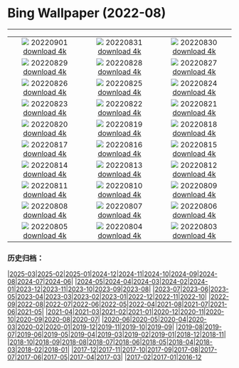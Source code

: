 # Bing Wallpaper (2022-08)
**************
| | | |
|:-:|:-:|:-:|
| ![](https://www.bing.com/th?id=OHR.WildlifeCrossing_IT-IT9066461678_1920x1080.jpg) 20220901 [download 4k](https://www.bing.com/th?id=OHR.WildlifeCrossing_IT-IT9066461678_UHD.jpg) | ![](https://www.bing.com/th?id=OHR.SammezzanoCastle_IT-IT8448002045_1920x1080.jpg) 20220831 [download 4k](https://www.bing.com/th?id=OHR.SammezzanoCastle_IT-IT8448002045_UHD.jpg) | ![](https://www.bing.com/th?id=OHR.Migliarino_IT-IT8048931972_1920x1080.jpg) 20220830 [download 4k](https://www.bing.com/th?id=OHR.Migliarino_IT-IT8048931972_UHD.jpg) |
| ![](https://www.bing.com/th?id=OHR.EstoniaBaltic_IT-IT7601823237_1920x1080.jpg) 20220829 [download 4k](https://www.bing.com/th?id=OHR.EstoniaBaltic_IT-IT7601823237_UHD.jpg) | ![](https://www.bing.com/th?id=OHR.BeardedTit_IT-IT6915988542_1920x1080.jpg) 20220828 [download 4k](https://www.bing.com/th?id=OHR.BeardedTit_IT-IT6915988542_UHD.jpg) | ![](https://www.bing.com/th?id=OHR.MSHV_IT-IT7094490494_1920x1080.jpg) 20220827 [download 4k](https://www.bing.com/th?id=OHR.MSHV_IT-IT7094490494_UHD.jpg) |
| ![](https://www.bing.com/th?id=OHR.PeljesacWind_IT-IT6985137042_1920x1080.jpg) 20220826 [download 4k](https://www.bing.com/th?id=OHR.PeljesacWind_IT-IT6985137042_UHD.jpg) | ![](https://www.bing.com/th?id=OHR.CascadesNP_IT-IT8996545889_1920x1080.jpg) 20220825 [download 4k](https://www.bing.com/th?id=OHR.CascadesNP_IT-IT8996545889_UHD.jpg) | ![](https://www.bing.com/th?id=OHR.WheatField_IT-IT8579409356_1920x1080.jpg) 20220824 [download 4k](https://www.bing.com/th?id=OHR.WheatField_IT-IT8579409356_UHD.jpg) |
| ![](https://www.bing.com/th?id=OHR.Manarola5terre_IT-IT8239803711_1920x1080.jpg) 20220823 [download 4k](https://www.bing.com/th?id=OHR.Manarola5terre_IT-IT8239803711_UHD.jpg) | ![](https://www.bing.com/th?id=OHR.TenderMoment_IT-IT7409712119_1920x1080.jpg) 20220822 [download 4k](https://www.bing.com/th?id=OHR.TenderMoment_IT-IT7409712119_UHD.jpg) | ![](https://www.bing.com/th?id=OHR.CostadaMorte_IT-IT7133771816_1920x1080.jpg) 20220821 [download 4k](https://www.bing.com/th?id=OHR.CostadaMorte_IT-IT7133771816_UHD.jpg) |
| ![](https://www.bing.com/th?id=OHR.BearProof_IT-IT6777341598_1920x1080.jpg) 20220820 [download 4k](https://www.bing.com/th?id=OHR.BearProof_IT-IT6777341598_UHD.jpg) | ![](https://www.bing.com/th?id=OHR.PenzancePool_IT-IT6484295527_1920x1080.jpg) 20220819 [download 4k](https://www.bing.com/th?id=OHR.PenzancePool_IT-IT6484295527_UHD.jpg) | ![](https://www.bing.com/th?id=OHR.SourHerring_IT-IT5358376764_1920x1080.jpg) 20220818 [download 4k](https://www.bing.com/th?id=OHR.SourHerring_IT-IT5358376764_UHD.jpg) |
| ![](https://www.bing.com/th?id=OHR.AquarioNatural_IT-IT4971206684_1920x1080.jpg) 20220817 [download 4k](https://www.bing.com/th?id=OHR.AquarioNatural_IT-IT4971206684_UHD.jpg) | ![](https://www.bing.com/th?id=OHR.GreatWhiteRoller_IT-IT2771606050_1920x1080.jpg) 20220816 [download 4k](https://www.bing.com/th?id=OHR.GreatWhiteRoller_IT-IT2771606050_UHD.jpg) | ![](https://www.bing.com/th?id=OHR.FerragostoNight_IT-IT2386194169_1920x1080.jpg) 20220815 [download 4k](https://www.bing.com/th?id=OHR.FerragostoNight_IT-IT2386194169_UHD.jpg) |
| ![](https://www.bing.com/th?id=OHR.PantherChameleon_IT-IT1149578047_1920x1080.jpg) 20220814 [download 4k](https://www.bing.com/th?id=OHR.PantherChameleon_IT-IT1149578047_UHD.jpg) | ![](https://www.bing.com/th?id=OHR.BoundaryWaters_IT-IT0692194698_1920x1080.jpg) 20220813 [download 4k](https://www.bing.com/th?id=OHR.BoundaryWaters_IT-IT0692194698_UHD.jpg) | ![](https://www.bing.com/th?id=OHR.AmboseliElephants_IT-IT0373821003_1920x1080.jpg) 20220812 [download 4k](https://www.bing.com/th?id=OHR.AmboseliElephants_IT-IT0373821003_UHD.jpg) |
| ![](https://www.bing.com/th?id=OHR.AnniversaryJTNP_IT-IT1925713891_1920x1080.jpg) 20220811 [download 4k](https://www.bing.com/th?id=OHR.AnniversaryJTNP_IT-IT1925713891_UHD.jpg) | ![](https://www.bing.com/th?id=OHR.MilkyWaySardinia_IT-IT2332518091_1920x1080.jpg) 20220810 [download 4k](https://www.bing.com/th?id=OHR.MilkyWaySardinia_IT-IT2332518091_UHD.jpg) | ![](https://www.bing.com/th?id=OHR.CuevaManos_IT-IT1562652108_1920x1080.jpg) 20220809 [download 4k](https://www.bing.com/th?id=OHR.CuevaManos_IT-IT1562652108_UHD.jpg) |
| ![](https://www.bing.com/th?id=OHR.EsPantaleu_IT-IT3362297730_1920x1080.jpg) 20220808 [download 4k](https://www.bing.com/th?id=OHR.EsPantaleu_IT-IT3362297730_UHD.jpg) | ![](https://www.bing.com/th?id=OHR.SpringPoint_IT-IT5968058894_1920x1080.jpg) 20220807 [download 4k](https://www.bing.com/th?id=OHR.SpringPoint_IT-IT5968058894_UHD.jpg) | ![](https://www.bing.com/th?id=OHR.SFSaltFlats_IT-IT5265242974_1920x1080.jpg) 20220806 [download 4k](https://www.bing.com/th?id=OHR.SFSaltFlats_IT-IT5265242974_UHD.jpg) |
| ![](https://www.bing.com/th?id=OHR.MilitaryTattoo_IT-IT2190069216_1920x1080.jpg) 20220805 [download 4k](https://www.bing.com/th?id=OHR.MilitaryTattoo_IT-IT2190069216_UHD.jpg) | ![](https://www.bing.com/th?id=OHR.LagoBraies_IT-IT1892379532_1920x1080.jpg) 20220804 [download 4k](https://www.bing.com/th?id=OHR.LagoBraies_IT-IT1892379532_UHD.jpg) | ![](https://www.bing.com/th?id=OHR.RedneckedGrebe_IT-IT1580890468_1920x1080.jpg) 20220803 [download 4k](https://www.bing.com/th?id=OHR.RedneckedGrebe_IT-IT1580890468_UHD.jpg) |

### 历史归档：

|[2025-03](/../2025-03/2025-03.md)|[2025-02](/../2025-02/2025-02.md)|[2025-01](/../2025-01/2025-01.md)|[2024-12](/../2024-12/2024-12.md)|[2024-11](/../2024-11/2024-11.md)|[2024-10](/../2024-10/2024-10.md)|[2024-09](/../2024-09/2024-09.md)|[2024-08](/../2024-08/2024-08.md)|[2024-07](/../2024-07/2024-07.md)|[2024-06](/../2024-06/2024-06.md)|
|[2024-05](/../2024-05/2024-05.md)|[2024-04](/../2024-04/2024-04.md)|[2024-03](/../2024-03/2024-03.md)|[2024-02](/../2024-02/2024-02.md)|[2024-01](/../2024-01/2024-01.md)|[2023-12](/../2023-12/2023-12.md)|[2023-11](/../2023-11/2023-11.md)|[2023-10](/../2023-10/2023-10.md)|[2023-09](/../2023-09/2023-09.md)|[2023-08](/../2023-08/2023-08.md)|
|[2023-07](/../2023-07/2023-07.md)|[2023-06](/../2023-06/2023-06.md)|[2023-05](/../2023-05/2023-05.md)|[2023-04](/../2023-04/2023-04.md)|[2023-03](/../2023-03/2023-03.md)|[2023-02](/../2023-02/2023-02.md)|[2023-01](/../2023-01/2023-01.md)|[2022-12](/../2022-12/2022-12.md)|[2022-11](/../2022-11/2022-11.md)|[2022-10](/../2022-10/2022-10.md)|
|[2022-09](/../2022-09/2022-09.md)|[2022-08](/2022-08.md)|[2022-07](/../2022-07/2022-07.md)|[2022-06](/../2022-06/2022-06.md)|[2022-05](/../2022-05/2022-05.md)|[2022-04](/../2022-04/2022-04.md)|[2021-08](/../2021-08/2021-08.md)|[2021-07](/../2021-07/2021-07.md)|[2021-06](/../2021-06/2021-06.md)|[2021-05](/../2021-05/2021-05.md)|
|[2021-04](/../2021-04/2021-04.md)|[2021-03](/../2021-03/2021-03.md)|[2021-02](/../2021-02/2021-02.md)|[2021-01](/../2021-01/2021-01.md)|[2020-12](/../2020-12/2020-12.md)|[2020-11](/../2020-11/2020-11.md)|[2020-10](/../2020-10/2020-10.md)|[2020-09](/../2020-09/2020-09.md)|[2020-08](/../2020-08/2020-08.md)|[2020-07](/../2020-07/2020-07.md)|
|[2020-06](/../2020-06/2020-06.md)|[2020-05](/../2020-05/2020-05.md)|[2020-04](/../2020-04/2020-04.md)|[2020-03](/../2020-03/2020-03.md)|[2020-02](/../2020-02/2020-02.md)|[2020-01](/../2020-01/2020-01.md)|[2019-12](/../2019-12/2019-12.md)|[2019-11](/../2019-11/2019-11.md)|[2019-10](/../2019-10/2019-10.md)|[2019-09](/../2019-09/2019-09.md)|
|[2019-08](/../2019-08/2019-08.md)|[2019-07](/../2019-07/2019-07.md)|[2019-06](/../2019-06/2019-06.md)|[2019-05](/../2019-05/2019-05.md)|[2019-04](/../2019-04/2019-04.md)|[2019-03](/../2019-03/2019-03.md)|[2019-02](/../2019-02/2019-02.md)|[2019-01](/../2019-01/2019-01.md)|[2018-12](/../2018-12/2018-12.md)|[2018-11](/../2018-11/2018-11.md)|
|[2018-10](/../2018-10/2018-10.md)|[2018-09](/../2018-09/2018-09.md)|[2018-08](/../2018-08/2018-08.md)|[2018-07](/../2018-07/2018-07.md)|[2018-06](/../2018-06/2018-06.md)|[2018-05](/../2018-05/2018-05.md)|[2018-04](/../2018-04/2018-04.md)|[2018-03](/../2018-03/2018-03.md)|[2018-02](/../2018-02/2018-02.md)|[2018-01](/../2018-01/2018-01.md)|
|[2017-12](/../2017-12/2017-12.md)|[2017-11](/../2017-11/2017-11.md)|[2017-10](/../2017-10/2017-10.md)|[2017-09](/../2017-09/2017-09.md)|[2017-08](/../2017-08/2017-08.md)|[2017-07](/../2017-07/2017-07.md)|[2017-06](/../2017-06/2017-06.md)|[2017-05](/../2017-05/2017-05.md)|[2017-04](/../2017-04/2017-04.md)|[2017-03](/../2017-03/2017-03.md)|
|[2017-02](/../2017-02/2017-02.md)|[2017-01](/../2017-01/2017-01.md)|[2016-12](/../2016-12/2016-12.md)